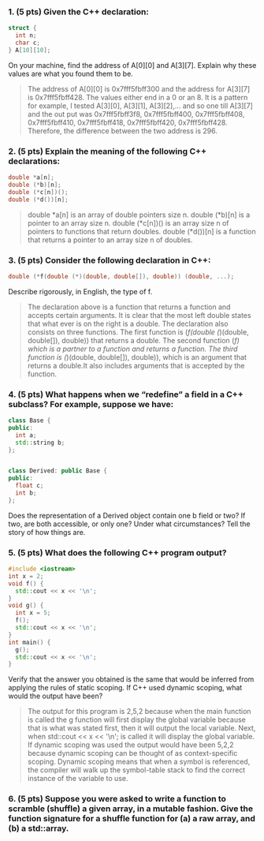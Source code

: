 ### 1. (5 pts) Given the C++ declaration:
```c++
struct {
  int n;
  char c;
} A[10][10];
```
On your machine, find the address of A[0][0] and A[3][7]. Explain why these values are what you found them to be.
> The address of A[0][0] is 0x7fff5fbff300 and the address for A[3][7] is 0x7fff5fbff428. The values either end in a 0 or an 8. It is a pattern for example, I tested A[3][0], A[3][1], A[3][2],... and so one till A[3][7] and the out put was  0x7fff5fbff3f8, 0x7fff5fbff400, 0x7fff5fbff408, 0x7fff5fbff410, 0x7fff5fbff418, 0x7fff5fbff420, 0x7fff5fbff428. Therefore, the difference between the two address is 296.

### 2. (5 pts) Explain the meaning of the following C++ declarations:
```c++
double *a[n];
double (*b)[n];
double (*c[n])();
double (*d())[n];
```
> double *a[n] is an array of double pointers size n.
double (*b)[n] is a pointer to an array size n.
double (*c[n])() is an array size n of pointers to functions that return doubles.
double (*d())[n] is a function that returns a pointer to an array size n of doubles.


### 3. (5 pts) Consider the following declaration in C++:
```c++
double (*f(double (*)(double, double[]), double)) (double, ...);
```
Describe rigorously, in English, the type of f.


> The declaration above is a function that returns a function and accepts certain arguments. It is clear that the most left double states that what ever is on the right is a double. The declaration also consists on three functions. The first function is (*f(double (*)(double, double[]), double)) that returns a double. The second function (*f) which is a partner to a function and returns a function. The third function is (*)(double, double[]), double)), which is an argument that returns a double.It also includes arguments that is accepted by the function.  

### 4. (5 pts) What happens when we “redefine” a field in a C++ subclass? For example, suppose we have:
```c++
class Base {
public:
  int a;
  std::string b;
};


class Derived: public Base {
public:
  float c;
  int b;
};
```
Does the representation of a Derived object contain one b field or two? If two, are both accessible, or only one? Under what circumstances? Tell the story of how things are.

>

### 5. (5 pts) What does the following C++ program output?
```c++
#include <iostream>
int x = 2;
void f() {
  std::cout << x << '\n';
}
void g() {
  int x = 5;
  f();
  std::cout << x << '\n';
}
int main() {
  g();
  std::cout << x << '\n';
}
```
Verify that the answer you obtained is the same that would be inferred from applying the rules of static scoping. If C++ used dynamic scoping, what would the output have been?

> The output for this program is 2,5,2 because when the main function is called the g function will first display the global variable because that is what was stated first, then it will output the local variable. Next, when std::cout << x << '\n'; is called it will display the global variable. If dynamic scoping was used the output would have been 5,2,2 because dynamic scoping can be thought of as context-specific scoping. Dynamic scoping means that when a symbol is referenced, the compiler will walk up the symbol-table stack to find the correct instance of the variable to use.

### 6. (5 pts) Suppose you were asked to write a function to scramble (shuffle) a given array, in a mutable fashion. Give the function signature for a shuffle function for (a) a raw array, and (b) a std::array.
>
